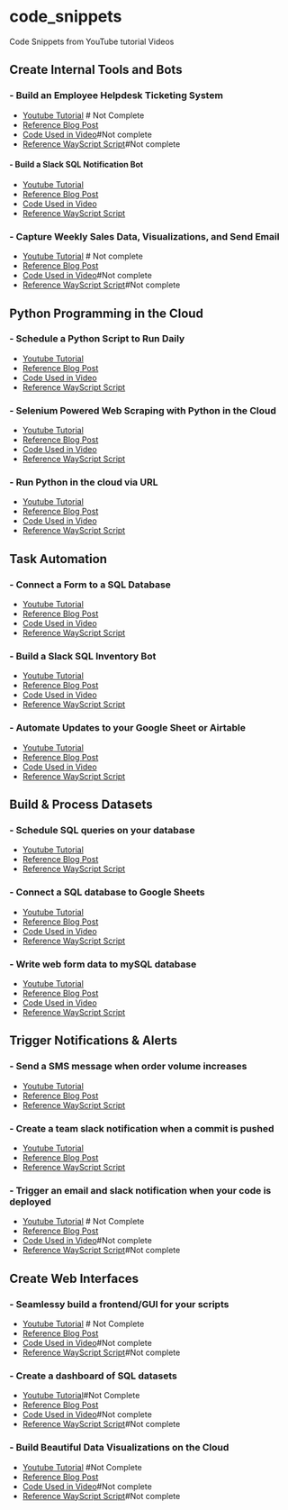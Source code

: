 # code_snippets
Code Snippets from YouTube tutorial Videos

## Create Internal Tools and Bots
 ### - Build an Employee Helpdesk Ticketing System
  * [Youtube Tutorial]() # Not Complete
  * [Reference Blog Post](https://wayscript.com/learn/build-employee-help-desk-ticketing-system)
  * [Code Used in Video]()#Not complete
  * [Reference WayScript Script]()#Not complete
 
 #### - Build a Slack SQL Notification Bot
  * [Youtube Tutorial](https://youtu.be/bVdLiNBO06w)
  * [Reference Blog Post](https://wayscript.com/learn/creating-slack-bots-track-product-inventory)
  * [Code Used in Video](https://github.com/wayscript/code_snippets/blob/master/slack-inventory-bot.py)
  * [Reference WayScript Script](https://wayscript.com/user/derricks/NbSXuiG4)
  
 ### - Capture Weekly Sales Data, Visualizations, and Send Email
  * [Youtube Tutorial]() # Not complete
  * [Reference Blog Post](https://wayscript.com/learn/automate-weekly-sales-data-reporting)
  * [Code Used in Video]()#Not complete
  * [Reference WayScript Script]()#Not complete

## Python Programming in the Cloud
  ### - Schedule a Python Script to Run Daily
  * [Youtube Tutorial](https://youtu.be/PHyrJ3fOmas)
  * [Reference Blog Post](https://wayscript.com/learn/schedule-python-script-run-daily)
  * [Code Used in Video](https://github.com/wayscript/code_snippets/blob/master/Python%20Programming%20in%20the%20Cloud/web_scraping_with_python_cloud.py)
  * [Reference WayScript Script](https://wayscript.com/shared/D9ToJA2M)
 
 ### - Selenium Powered Web Scraping with Python in the Cloud
  * [Youtube Tutorial](https://youtu.be/JU2GjEEj0TY)
  * [Reference Blog Post](https://wayscript.com/learn/web-scraping-python-cloud)
  * [Code Used in Video](https://github.com/wayscript/code_snippets/blob/master/Python%20Programming%20in%20the%20Cloud/web_scraping_with_python_cloud.py)
  * [Reference WayScript Script](https://wayscript.com/shared/D9ToJA2M)
 
  
 ### - Run Python in the cloud via URL
  * [Youtube Tutorial](https://youtu.be/bqE7wqTzyMQ)
  * [Reference Blog Post](https://wayscript.com/learn/running-python-via-url)
  * [Code Used in Video]()
  * [Reference WayScript Script](https://wayscript.com/shared/OH4fGc3x)
 
## Task Automation
  ### - Connect a Form to a SQL Database
  * [Youtube Tutorial](https://youtu.be/2f70NT1EoCM)
  * [Reference Blog Post](https://wayscript.com/learn/write-web-form-data-mysql-databases)
  * [Code Used in Video](https://github.com/wayscript/code_snippets/blob/master/Task%20Automation/web_form_to_mysql_db.sql)
  * [Reference WayScript Script](https://wayscript.com/user/derricks/YGLemiWL)
 
 ### - Build a Slack SQL Inventory Bot
  * [Youtube Tutorial](https://youtu.be/bVdLiNBO06w)
  * [Reference Blog Post](https://wayscript.com/learn/creating-slack-bots-track-product-inventory)
  * [Code Used in Video](https://github.com/wayscript/code_snippets/tree/master/Task%20Automation/Slack_SQL_Inventory_Bot)
  * [Reference WayScript Script](https://wayscript.com/user/derricks/NbSXuiG4)
  
 ### - Automate Updates to your Google Sheet or Airtable
  * [Youtube Tutorial](https://youtu.be/K-6aKwoN0kE)
  * [Reference Blog Post](https://wayscript.com/learn/copy-sql-data-google-sheets-daily)
  * [Code Used in Video](https://github.com/wayscript/code_snippets/blob/master/Task%20Automation/google_sheets_from_sql.sql)
  * [Reference WayScript Script](https://wayscript.com/user/derricks/6PshoWal)

## Build & Process Datasets
  ### - Schedule SQL queries on your database
  * [Youtube Tutorial](https://youtu.be/V83pDqulQSE)
  * [Reference Blog Post](https://wayscript.com/learn/schedule-sql-queries-your-database)
  * [Reference WayScript Script](https://wayscript.com/user/derricks/Hw_3bkmr)
 
 ### - Connect a SQL database to Google Sheets
 * [Youtube Tutorial](https://youtu.be/dAHERgtN5cI)
  * [Reference Blog Post](https://wayscript.com/learn/connect-sql-database-google-sheets)
  * [Code Used in Video](https://github.com/wayscript/code_snippets/blob/master/DatabaseExamples/Update_google_sheets_automatically.py)
  * [Reference WayScript Script](https://wayscript.com/user/derricks/O46XH_yf)
  
 ### - Write web form data to mySQL database
  * [Youtube Tutorial](https://youtu.be/2f70NT1EoCM)
  * [Reference Blog Post](https://wayscript.com/learn/write-web-form-data-mysql-databases)
  * [Code Used in Video](https://github.com/wayscript/code_snippets/blob/master/DatabaseExamples/form_to_sql.sql)
  * [Reference WayScript Script](https://wayscript.com/user/derricks/17033)


## Trigger Notifications & Alerts
  ### - Send a SMS message when order volume increases
  * [Youtube Tutorial](https://youtu.be/fqFKpPXi0qc)
  * [Reference Blog Post](https://wayscript.com/learn/automate-text-messages-when-database-conditional-changes)
  * [Reference WayScript Script](https://wayscript.com/user/derricks/qTc-gQR5)
 
 ### - Create a team slack notification when a commit is pushed
  * [Youtube Tutorial](https://youtu.be/B0lTRKebIZo)
  * [Reference Blog Post](https://wayscript.com/learn/create-slack-notification-when-your-github-repo-has-new-commit)
  * [Reference WayScript Script](https://wayscript.com/user/derricks/17965)
  
 ### - Trigger an email and slack notification when your code is deployed
  * [Youtube Tutorial]() # Not Complete
  * [Reference Blog Post](https://wayscript.com/learn/trigger-notifications-when-your-code-is-deployed)
  * [Code Used in Video]()#Not complete
  * [Reference WayScript Script]()#Not complete

## Create Web Interfaces 
  ### - Seamlessy build a frontend/GUI for your scripts
  * [Youtube Tutorial]() # Not Complete
  * [Reference Blog Post](https://wayscript.com/learn/seamlessly-build-guis-your-scripts)
  * [Code Used in Video]()#Not complete
  * [Reference WayScript Script]()#Not complete
 
 ### - Create a dashboard of SQL datasets
  * [Youtube Tutorial]()#Not Complete
  * [Reference Blog Post](https://wayscript.com/learn/create-dashboard-sql-datasets)
  * [Code Used in Video]()#Not complete
  * [Reference WayScript Script]()#Not complete
  
 ### - Build Beautiful Data Visualizations on the Cloud
  * [Youtube Tutorial]() #Not Complete
  * [Reference Blog Post](https://wayscript.com/learn/build-beautiful-data-visualizations-cloud)
  * [Code Used in Video]()#Not complete
  * [Reference WayScript Script]()#Not complete
